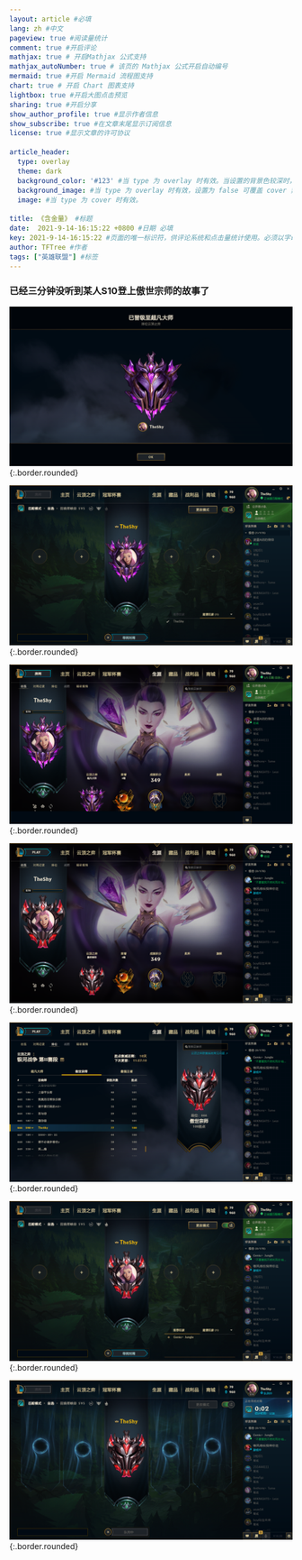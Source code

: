 ```yaml
---
layout: article #必填
lang: zh #中文
pageview: true #阅读量统计
comment: true #开启评论
mathjax: true # 开启Mathjax 公式支持
mathjax_autoNumber: true # 该页的 Mathjax 公式开启自动编号
mermaid: true #开启 Mermaid 流程图支持
chart: true # 开启 Chart 图表支持
lightbox: true #开启大图点击预览
sharing: true #开启分享
show_author_profile: true #显示作者信息
show_subscribe: true #在文章末尾显示订阅信息
license: true #显示文章的许可协议

article_header:
  type: overlay
  theme: dark
  background_color: '#123' #当 type 为 overlay 时有效。当设置的背景色较深时，你需要设置 theme 为 dark。
  background_image: #当 type 为 overlay 时有效，设置为 false 可覆盖 cover 禁止背景图片。
  image: #当 type 为 cover 时有效。
  
title: 《含金量》 #标题
date:  2021-9-14-16:15:22 +0800 #日期 必填
key: 2021-9-14-16:15:22 #页面的唯一标识符，供评论系统和点击量统计使用。必须以字母（[A-Za-z]）开头，其后可以接若干字母、数字（[0-9]）、连字符（-）、下划线（_）、冒号（:）和小数点（.）。
author: TFTree #作者
tags: ["英雄联盟"] #标签
---
```


### 已经三分钟没听到某人S10登上傲世宗师的故事了

![晋级超凡大师](\images\S10傲世宗师的故事\晋级超凡大师.png){:.border.rounded}

![超凡大师匹配](\images\S10傲世宗师的故事\超凡大师匹配.png){:.border.rounded}

![超凡大师个人主页](\images\S10傲世宗师的故事\超凡大师个人主页.png){:.border.rounded}

![傲世宗师个人主页](\images\S10傲世宗师的故事\傲世宗师个人主页.png){:.border.rounded}

![宗师排名](\images\S10傲世宗师的故事\宗师排名.png){:.border.rounded}

![傲世宗师匹配](\images\S10傲世宗师的故事\傲世宗师匹配.png){:.border.rounded}

![宗师匹配](\images\S10傲世宗师的故事\宗师匹配.png){:.border.rounded}

